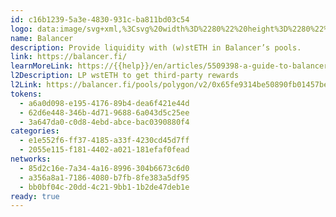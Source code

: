 ```yaml
---
id: c16b1239-5a3e-4830-931c-ba811bd03c54
logo: data:image/svg+xml,%3Csvg%20width%3D%2280%22%20height%3D%2280%22%20viewBox%3D%220%200%2080%2080%22%20fill%3D%22none%22%20xmlns%3D%22http%3A%2F%2Fwww.w3.org%2F2000%2Fsvg%22%3E%0A%3Cpath%20d%3D%22M60%2050.1772C60%2047.5719%2055.7183%2045.3081%2049.4233%2044.158V44.1597C46.6883%2044.861%2043.4583%2045.2652%2040%2045.2652C36.5417%2045.2652%2033.3117%2044.861%2030.5767%2044.158C24.2833%2045.3081%2020%2047.5719%2020%2050.1772C20%2053.9459%2028.955%2057%2040%2057C51.045%2057%2060%2053.9475%2060%2050.1772Z%22%20fill%3D%22black%22%2F%3E%0A%3Cpath%20d%3D%22M56.0433%2037.9887C56.0433%2035.842%2052.36%2033.9891%2047.0133%2033.108C44.9583%2033.6228%2042.5617%2033.9198%2040%2033.9198C37.4383%2033.9198%2035.0417%2033.6244%2032.9867%2033.108C27.64%2033.9891%2023.9567%2035.8437%2023.9567%2037.9887C23.9567%2040.9834%2031.14%2043.4123%2040%2043.4123C48.86%2043.4123%2056.0433%2040.9834%2056.0433%2037.9887Z%22%20fill%3D%22black%22%2F%3E%0A%3Cpath%20d%3D%22M52.0883%2028.1069C52.0883%2025.8381%2046.7083%2024%2040.0733%2024C33.4383%2024%2028.0583%2025.8381%2028.0583%2028.1069C28.0583%2030.374%2033.4383%2032.2121%2040.0733%2032.2121C46.7083%2032.2121%2052.0883%2030.374%2052.0883%2028.1069Z%22%20fill%3D%22black%22%2F%3E%0A%3Cg%20opacity%3D%220.7%22%20filter%3D%22url(%23filter0_f_40_3786)%22%3E%0A%3Cpath%20d%3D%22M69%2056.3503C69%2053.4291%2064.2902%2050.8909%2057.3657%2049.6014V49.6033C54.3572%2050.3895%2050.8042%2050.8428%2047%2050.8428C43.1958%2050.8428%2039.6428%2050.3895%2036.6343%2049.6014C29.7117%2050.8909%2025%2053.4291%2025%2056.3503C25%2060.5756%2034.8505%2064%2047%2064C59.1495%2064%2069%2060.5775%2069%2056.3503Z%22%20fill%3D%22black%22%20fill-opacity%3D%220.22%22%2F%3E%0A%3Cpath%20d%3D%22M64.6477%2042.6843C64.6477%2040.2774%2060.596%2038.1999%2054.7147%2037.212C52.4542%2037.7892%2049.8178%2038.1222%2047%2038.1222C44.1822%2038.1222%2041.5458%2037.791%2039.2853%2037.212C33.404%2038.1999%2029.3523%2040.2793%2029.3523%2042.6843C29.3523%2046.042%2037.254%2048.7653%2047%2048.7653C56.746%2048.7653%2064.6477%2046.042%2064.6477%2042.6843Z%22%20fill%3D%22black%22%20fill-opacity%3D%220.22%22%2F%3E%0A%3Cpath%20d%3D%22M60.2972%2031.6047C60.2972%2029.0609%2054.3792%2027%2047.0807%2027C39.7822%2027%2033.8642%2029.0609%2033.8642%2031.6047C33.8642%2034.1466%2039.7822%2036.2075%2047.0807%2036.2075C54.3792%2036.2075%2060.2972%2034.1466%2060.2972%2031.6047Z%22%20fill%3D%22black%22%20fill-opacity%3D%220.22%22%2F%3E%0A%3C%2Fg%3E%0A%3Cdefs%3E%0A%3Cfilter%20id%3D%22filter0_f_40_3786%22%20x%3D%2214%22%20y%3D%2216%22%20width%3D%2266%22%20height%3D%2259%22%20filterUnits%3D%22userSpaceOnUse%22%20color-interpolation-filters%3D%22sRGB%22%3E%0A%3CfeFlood%20flood-opacity%3D%220%22%20result%3D%22BackgroundImageFix%22%2F%3E%0A%3CfeBlend%20mode%3D%22normal%22%20in%3D%22SourceGraphic%22%20in2%3D%22BackgroundImageFix%22%20result%3D%22shape%22%2F%3E%0A%3CfeGaussianBlur%20stdDeviation%3D%225.5%22%20result%3D%22effect1_foregroundBlur_40_3786%22%2F%3E%0A%3C%2Ffilter%3E%0A%3C%2Fdefs%3E%0A%3C%2Fsvg%3E%0A
name: Balancer
description: Provide liquidity with (w)stETH in Balancer’s pools.
link: https://balancer.fi/
learnMoreLink: https://{{help}}/en/articles/5509398-a-guide-to-balancer-v2
l2Description: LP wstETH to get third-party rewards
l2Link: https://balancer.fi/pools/polygon/v2/0x65fe9314be50890fb01457be076fafd05ff32b9a000000000000000000000a96
tokens:
  - a6a0d098-e195-4176-89b4-dea6f421e44d
  - 62d6e448-346b-4d71-9688-6a043d5c25ee
  - 3a647da0-c0d8-4ebd-abce-bac0390880f4
categories:
  - e1e552f6-ff37-4185-a33f-4230cd45d7ff
  - 2055e115-f181-4402-a021-181efaf0fead
networks:
  - 85d2c16e-7a34-4a16-8996-304b6673c6d0
  - a356a8a1-7186-4080-b7fb-8fe383a5df95
  - bb0bf04c-20dd-4c21-9bb1-1b2de47deb1e
ready: true
---
```

